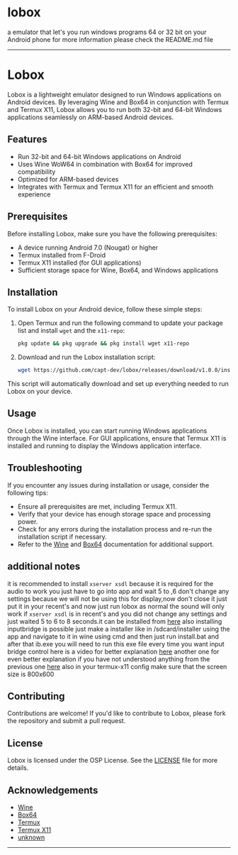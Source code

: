 # lobox
a emulator that let's you run windows programs 64 or 32 bit on your Android phone for more information please check the README.md file

---

# Lobox

Lobox is a lightweight emulator designed to run Windows applications on Android devices. By leveraging Wine and Box64 in conjunction with Termux and Termux X11, Lobox allows you to run both 32-bit and 64-bit Windows applications seamlessly on ARM-based Android devices.

## Features

- Run 32-bit and 64-bit Windows applications on Android
- Uses Wine WoW64 in combination with Box64 for improved compatibility
- Optimized for ARM-based devices
- Integrates with Termux and Termux X11 for an efficient and smooth experience

## Prerequisites

Before installing Lobox, make sure you have the following prerequisites:

- A device running Android 7.0 (Nougat) or higher
- Termux installed from F-Droid
- Termux X11 installed (for GUI applications)
- Sufficient storage space for Wine, Box64, and Windows applications

## Installation

To install Lobox on your Android device, follow these simple steps:

1. Open Termux and run the following command to update your package list and install `wget` and the `x11-repo`:

   ```bash
   pkg update && pkg upgrade && pkg install wget x11-repo
   ```

2. Download and run the Lobox installation script:

   ```bash
   wget https://github.com/capt-dev/lobox/releases/download/v1.0.0/install.sh && bash install.sh
   ```

This script will automatically download and set up everything needed to run Lobox on your device.

## Usage

Once Lobox is installed, you can start running Windows applications through the Wine interface. For GUI applications, ensure that Termux X11 is installed and running to display the Windows application interface.

## Troubleshooting

If you encounter any issues during installation or usage, consider the following tips:

- Ensure all prerequisites are met, including Termux X11.
- Verify that your device has enough storage space and processing power.
- Check for any errors during the installation process and re-run the installation script if necessary.
- Refer to the [Wine](https://www.winehq.org/) and [Box64](https://github.com/ptitSeb/box64) documentation for additional support.
## additional notes
it is recommended to install `xserver xsdl` because it is required for the audio to work you just have to go into app and wait 5 to ,6 don't change any settings because we will not be using this for display,now don't close it just put it in your recent's and now just run lobox as normal the sound will only work if `xserver xsdl` is in recent's and you did not change any settings and just waited  5 to 6 to 8 seconds.it can be installed from [here](https://xserver-xsdl.en.uptodown.com/android/download)
also installing inputbridge is possible just make a installer like in /sdcard/installer using the app and navigate to it in wine using cmd and then just run install.bat and after that ib.exe you will need to run this exe file every time you want input bridge control here is a video for better explanation
[here](https://youtu.be/8PIvorq1OwU?si=EHM41j6hgzZrvZ7y)
another one for even better explanation if you have not understood anything from the previous one
[here](https://feji.us/lmzqf8)
also in your termux-x11 config make sure that the screen size is 800x600
## Contributing

Contributions are welcome! If you'd like to contribute to Lobox, please fork the repository and submit a pull request.

## License

Lobox is licensed under the OSP License. See the [LICENSE](LICENSE) file for more details.

## Acknowledgements

- [Wine](https://www.winehq.org/)
- [Box64](https://github.com/ptitSeb/box64)
- [Termux](https://termux.com/)
- [Termux X11](https://github.com/termux/termux-x11)
- [unknown](https://feji.us/lmzqf8)

---
